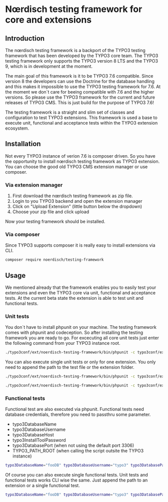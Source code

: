 # Nœrdisch testing framework for core and extensions


## Introduction
The nœrdisch testing framework is a backport of the TYPO3 testing framework that has been developed by the TYPO3 core team. The TYPO3 testing framework only supports the TYPO3 version 8 LTS and the TYPO3 9, which is in development at the moment.

The main goal of this framework is it to be TYPO3 7.6 compatible. Since version 8 the developers can use the Doctrine for the database handling and this makes it impossible to use the TYPO3 testing framework for 7.6.
At the moment we don`t care for beeing compatible with 7.6 and the higher versions. So please use the TYPO3 framework for the current and future releases of TYPO3 CMS. This is just build for the purpose of TYPO3 7.6!  

The testing framework is a straight and slim set of classes and configuration to test TYPO3 extensions. This framework is used a base to execute unit, functional and acceptance tests within the TYPO3 extension ecosystem.


## Installation

Not every TYPO3 instance of verion 7.6 is composer driven. So you have the opportunity to install nœrdisch testing framework as TYPO3 extension. You can choose the good old TYPO3 CMS extension manager or use composer.

### Via extension manager

1. First download the nœrdisch testing framework as zip file.
2. Login to you TYPO3 backend and open the extension manager
3. Click on "Upload Extension" (little button below the dropdown)
4. Choose your zip file and click upload

Now your testing framework should be installed.

### Via composer

Since TYPO3 supports composer it is really easy to install extensions via CLI.

```bash
composer require noerdisch/testing-framework
```


## Usage

We mentioned already that the framework enables you to easily test your extensions and even the TYPO3 core via unit, functional and acceptance tests. At the current beta state the extension is able to test unit and functional tests.


### Unit tests

You don`t have to install phpunit on your machine. The testing framework comes with phpunit and codeception.
So after installing the testing framework you are ready to go. For excecuting all core unit tests just enter the following command from your TYPO3 instance root.

```bash
./typo3conf/ext/noerdisch-testing-framework/bin/phpunit -c typo3conf/ext/noerdisch-testing-framework/Resources/Core/Build/UnitTests.xml
```

You can also execute single unit tests or only for one extension.
You only need to append the path to the test file or the extension folder.

```bash
./typo3conf/ext/noerdisch-testing-framework/bin/phpunit -c typo3conf/ext/noerdisch-testing-framework/Resources/Core/Build/UnitTests.xml typo3conf/ext/<YourExtensionName>/Tests/Unit
```

```bash
./typo3conf/ext/noerdisch-testing-framework/bin/phpunit -c typo3conf/ext/noerdisch-testing-framework/Resources/Core/Build/UnitTests.xml typo3conf/ext/<YourExtensionName>/Tests/Unit/SingleTest.php
```


### Functional tests

Functional test are also executed via phpunit. Functional tests need database credentials, therefore you need to passthru some parameter.

* typo3DatabaseName
* typo3DatabaseUsername
* typo3DatabaseHost
* typo3InstallToolPassword
* typo3DatabasePort (when not using the default port 3306)
* TYPO3_PATH_ROOT (when calling the script outsite the TYPO3 instance)

```bash
typo3DatabaseName="fooDB" typo3DatabaseUsername="typo3" typo3DatabasePassword="supersecret" typo3DatabaseHost="127.0.0.1" typo3InstallToolPassword="supersecret" ./typo3conf/ext/noerdisch-testing-framework/bin/phpunit -c typo3conf/ext/noerdisch-testing-framework/Resources/Core/Build/FunctionalTests.xml
```

Of course you can also execute single functional tests. Unit tests and functional tests works CLI wise the same. Just append the path to an extension or a single functional test.

```bash
typo3DatabaseName="fooDB" typo3DatabaseUsername="typo3" typo3DatabasePassword="supersecret" typo3DatabaseHost="127.0.0.1" typo3InstallToolPassword="supersecret" ./typo3conf/ext/noerdisch-testing-framework/bin/phpunit -c typo3conf/ext/noerdisch-testing-framework/Resources/Core/Build/FunctionalTests.xml typo3/sysext/core/Tests/Functional/Page
```